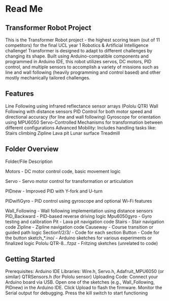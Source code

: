 # **Read Me**

## Transformer Robot Project

This is the Transformer Robot project - the highest scoring team (out of 11 competitors) for the final UCL year 1 Robotics & Artificial Intelligence challenge! Transformer is designed to adapt to different challenges by changing its shape. Built using Arduino-compatible components and programmed in Arduino IDE, this robot utilizes servos, DC motors, PID control, and multiple sensors to accomplish a variety of missions such as line and wall following (heavily programming and control based) and other mostly mechanically tailored challenges. 

## Features

Line Following using infrared reflectance sensor arrays (Pololu QTR)
Wall Following with distance sensors
PID Control for both motor speed and directional accuracy (for line and wall following)
Gyroscope for orientation using MPU6050
Servo-Controlled Mechanisms for transformation between different configurations
Advanced Mobility: Includes handling tasks like:
Stairs climbing
Zipline 
Lava pit 
Lunar surface 
Treadmill 

## Folder Overview

Folder/File		Description

Motors 		             - DC motor control code, basic movement logic

Servo 			           - Servo motor control for transformation or articulation

PIDnew		             - Improved PID with Y-fork and U-turn

PIDwifiGyro		         - PID control using gyroscope and optional Wi-Fi features

Wall_Following	       - Wall following implementation using distance sensors
PID_Backward	         - PID-based reverse driving logic
Mpu6050gyro 	         - Gyro testing and calibration
Pit 			             - Lava pit navigation code
Stairs			           - Stair navigation code
Zipline 		           - Zipline navigation code
Causeway		           - Course transition or guided path logic
Section1/2/3/		       - Code for each section 
Button 		             - Code for the button
sketch_*.ino/		       - Arduino sketches for various experiments or finalized logic
Pololu QTR-8...fzpz	   - Fritzing sketches (unrelated to code)


## Getting Started

Prerequisites: 
Arduino IDE
Libraries:
Wire.h, Servo.h, Adafruit_MPU6050 (or similar)
QTRSensors.h (for Pololu sensor)
Uploading Code:
Connect your Arduino board via USB.
Open one of the sketches (e.g., Wall_Following, PIDnew) in the Arduino IDE.
Click Upload to flash the firmware.
Monitor the Serial output for debugging.
Press the kill switch to start functioning
